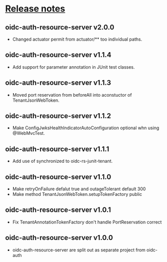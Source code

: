 # [Release notes](https://github.com/entur/oidc-auth-client)

## oidc-auth-resource-server v2.0.0
* Changed actuator permit from actuator/** too individual paths.

## oidc-auth-resource-server v1.1.4
* Add support for parameter annotation in JUnit test classes.

## oidc-auth-resource-server v1.1.3
* Moved port reservation from beforeAll into aconstuctor of TenantJsonWebToken.

## oidc-auth-resource-server v1.1.2
* Make ConfigJwksHealthIndicatorAutoConfiguration optional whn using @WebMvcTest.

## oidc-auth-resource-server v1.1.1
* Add use of synchronized to oidc-rs-junit-tenant.

## oidc-auth-resource-server v1.1.0
* Make retryOnFailure defalut true and outageTolerant default 300
* Make method TenantJsonWebToken.setupTokenFactory public

## oidc-auth-resource-server v1.0.1
* Fix TenantAnnotationTokenFactory don't handle PortReservation correct

## oidc-auth-resource-server v1.0.0
 * oidc-auth-resource-server are split out as separate project from oidc-auth